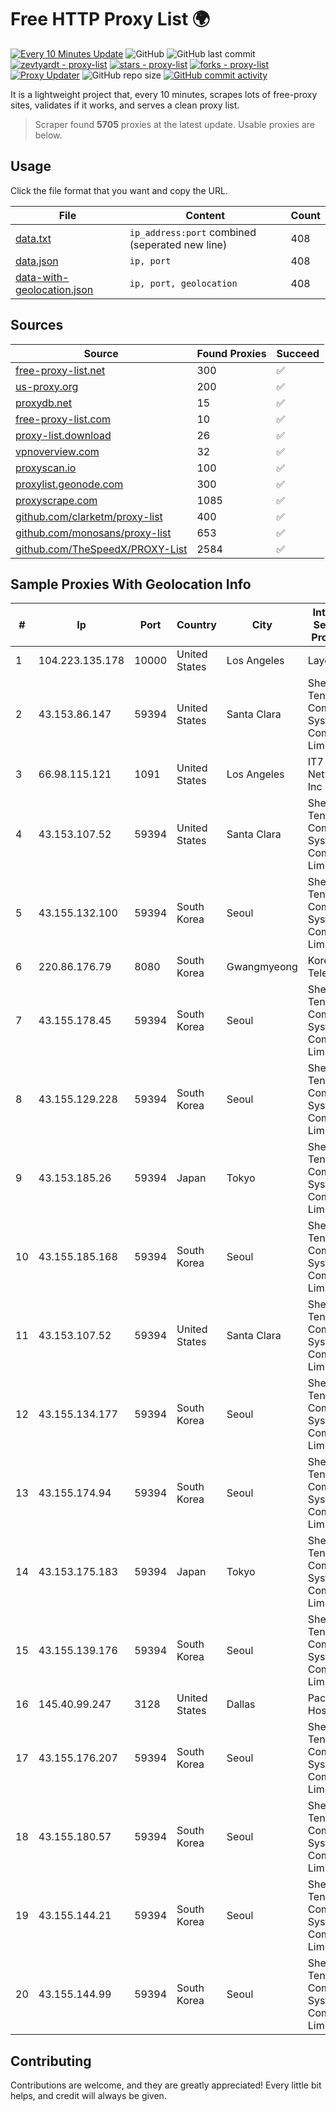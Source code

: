 
# Free HTTP Proxy List 🌍

[![Every 10 Minutes Update](https://github.com/mertguvencli/http-proxy-list/actions/workflows/main.yml/badge.svg?branch=main)](https://github.com/mertguvencli/http-proxy-list/actions/workflows/main.yml)
![GitHub](https://img.shields.io/github/license/mertguvencli/http-proxy-list)
![GitHub last commit](https://img.shields.io/github/last-commit/mertguvencli/http-proxy-list)
[![zevtyardt - proxy-list](https://img.shields.io/static/v1?label=zevtyardt&message=proxy-list&color=blue&logo=github)](https://github.com/zevtyardt/proxy-list "Go to GitHub repo")
[![stars - proxy-list](https://img.shields.io/github/stars/zevtyardt/proxy-list?style=social)](https://github.com/zevtyardt/proxy-list)
[![forks - proxy-list](https://img.shields.io/github/forks/zevtyardt/proxy-list?style=social)](https://github.com/zevtyardt/proxy-list)
[![Proxy Updater](https://github.com/zevtyardt/proxy-list/workflows/Proxy%20Updater/badge.svg)](https://github.com/zevtyardt/proxy-list/actions?query=workflow:"Proxy+Updater")
![GitHub repo size](https://img.shields.io/github/repo-size/zevtyardt/proxy-list)
[![GitHub commit activity](https://img.shields.io/github/commit-activity/m/zevtyardt/proxy-list?logo=commits)](https://github.com/zevtyardt/proxy-list/commits/main)

It is a lightweight project that, every 10 minutes, scrapes lots of free-proxy sites, validates if it works, and serves a clean proxy list.

> Scraper found **5705** proxies at the latest update. Usable proxies are below.

## Usage

Click the file format that you want and copy the URL.

|File|Content|Count|
|----|-------|-----|
|[data.txt](https://raw.githubusercontent.com/mertguvencli/http-proxy-list/main/proxy-list/data.txt)|`ip_address:port` combined (seperated new line)|408|
|[data.json](https://raw.githubusercontent.com/mertguvencli/http-proxy-list/main/proxy-list/data.json)|`ip, port`|408|
|[data-with-geolocation.json](https://raw.githubusercontent.com/mertguvencli/http-proxy-list/main/proxy-list/data-with-geolocation.json)|`ip, port, geolocation`|408|

## Sources

|Source|Found Proxies|Succeed|
|------|-------------|-------|
|[free-proxy-list.net](https://free-proxy-list.net)|300|✅|
|[us-proxy.org](https://www.us-proxy.org)|200|✅|
|[proxydb.net](http://proxydb.net)|15|✅|
|[free-proxy-list.com](https://free-proxy-list.com/?page=&port=&type%5B%5D=http&type%5B%5D=https&up_time=0&search=Search)|10|✅|
|[proxy-list.download](https://www.proxy-list.download/HTTP)|26|✅|
|[vpnoverview.com](https://vpnoverview.com/privacy/anonymous-browsing/free-proxy-servers)|32|✅|
|[proxyscan.io](https://www.proxyscan.io)|100|✅|
|[proxylist.geonode.com](https://proxylist.geonode.com/api/proxy-list?limit=300&page=1&sort_by=lastChecked&sort_type=desc&protocols=http,https)|300|✅|
|[proxyscrape.com](https://api.proxyscrape.com/v2/?request=displayproxies&protocol=http&timeout=10000&country=all&ssl=all&anonymity=all)|1085|✅|
|[github.com/clarketm/proxy-list](https://raw.githubusercontent.com/clarketm/proxy-list/master/proxy-list-raw.txt)|400|✅|
|[github.com/monosans/proxy-list](https://raw.githubusercontent.com/monosans/proxy-list/main/proxies/http.txt)|653|✅|
|[github.com/TheSpeedX/PROXY-List](https://raw.githubusercontent.com/TheSpeedX/PROXY-List/master/http.txt)|2584|✅|


## Sample Proxies With Geolocation Info

|#|Ip|Port|Country|City|Internet Service Provider|
|-|--|----|-------|----|-------------------------|
|1|104.223.135.178|10000|United States|Los Angeles|LayerHost|
|2|43.153.86.147|59394|United States|Santa Clara|Shenzhen Tencent Computer Systems Company Limited|
|3|66.98.115.121|1091|United States|Los Angeles|IT7 Networks Inc|
|4|43.153.107.52|59394|United States|Santa Clara|Shenzhen Tencent Computer Systems Company Limited|
|5|43.155.132.100|59394|South Korea|Seoul|Shenzhen Tencent Computer Systems Company Limited|
|6|220.86.176.79|8080|South Korea|Gwangmyeong|Korea Telecom|
|7|43.155.178.45|59394|South Korea|Seoul|Shenzhen Tencent Computer Systems Company Limited|
|8|43.155.129.228|59394|South Korea|Seoul|Shenzhen Tencent Computer Systems Company Limited|
|9|43.153.185.26|59394|Japan|Tokyo|Shenzhen Tencent Computer Systems Company Limited|
|10|43.155.185.168|59394|South Korea|Seoul|Shenzhen Tencent Computer Systems Company Limited|
|11|43.153.107.52|59394|United States|Santa Clara|Shenzhen Tencent Computer Systems Company Limited|
|12|43.155.134.177|59394|South Korea|Seoul|Shenzhen Tencent Computer Systems Company Limited|
|13|43.155.174.94|59394|South Korea|Seoul|Shenzhen Tencent Computer Systems Company Limited|
|14|43.153.175.183|59394|Japan|Tokyo|Shenzhen Tencent Computer Systems Company Limited|
|15|43.155.139.176|59394|South Korea|Seoul|Shenzhen Tencent Computer Systems Company Limited|
|16|145.40.99.247|3128|United States|Dallas|Packet Host, Inc.|
|17|43.155.176.207|59394|South Korea|Seoul|Shenzhen Tencent Computer Systems Company Limited|
|18|43.155.180.57|59394|South Korea|Seoul|Shenzhen Tencent Computer Systems Company Limited|
|19|43.155.144.21|59394|South Korea|Seoul|Shenzhen Tencent Computer Systems Company Limited|
|20|43.155.144.99|59394|South Korea|Seoul|Shenzhen Tencent Computer Systems Company Limited|



## Contributing

Contributions are welcome, and they are greatly appreciated! Every
little bit helps, and credit will always be given.

